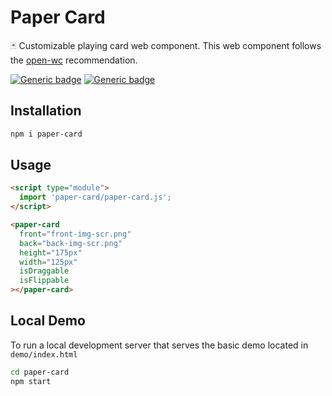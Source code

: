 # Paper Card

🃏 Customizable playing card web component. This web component follows the [open-wc](https://github.com/open-wc/open-wc) recommendation.

[![Generic badge](https://img.shields.io/badge/license-MIT-darkcyan.svg)](https://shields.io/)
[![Generic badge](https://img.shields.io/badge/Status-Alpha-orange.svg)](https://shields.io/)
## Installation
```bash
npm i paper-card
```

## Usage
```html
<script type="module">
  import 'paper-card/paper-card.js';
</script>

<paper-card
  front="front-img-scr.png"
  back="back-img-scr.png"
  height="175px"
  width="125px"
  isDraggable
  isFlippable
></paper-card>
```

## Local Demo
To run a local development server that serves the basic demo located in `demo/index.html`
```bash
cd paper-card
npm start
```
